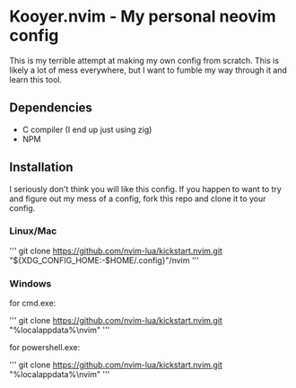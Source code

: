 # Kooyer.nvim - My personal neovim config

This is my terrible attempt at making my own config from scratch. This is likely
a lot of mess everywhere, but I want to fumble my way through it and learn this
tool.

## Dependencies
- C compiler (I end up just using zig)
- NPM

## Installation

I seriously don't think you will like this config. If you happen to want to try
and figure out my mess of a config, fork this repo and clone it to your config.

### Linux/Mac

'''
git clone https://github.com/nvim-lua/kickstart.nvim.git "${XDG_CONFIG_HOME:-$HOME/.config}"/nvim
'''

### Windows

for cmd.exe:

'''
git clone https://github.com/nvim-lua/kickstart.nvim.git "%localappdata%\nvim"
'''

for powershell.exe:

'''
git clone https://github.com/nvim-lua/kickstart.nvim.git "%localappdata%\nvim"
'''
